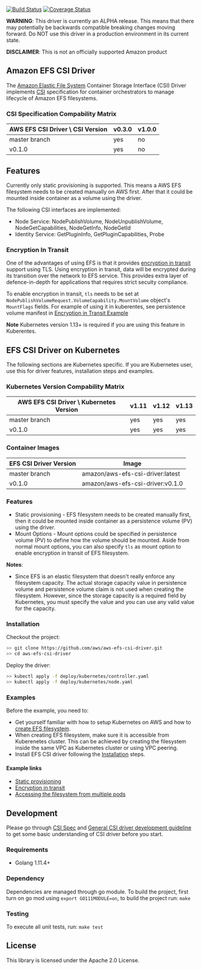 [![Build Status](https://travis-ci.org/aws/csi-driver-amazon-efs.svg?branch=master)](https://travis-ci.org/aws/csi-driver-amazon-efs)
[![Coverage Status](https://coveralls.io/repos/github/aws/csi-driver-amazon-efs/badge.svg?branch=master)](https://coveralls.io/github/aws/csi-driver-amazon-efs?branch=master)

**WARNING**: This driver is currently an ALPHA release. This means that there may potentially be backwards compatible breaking changes moving forward. Do NOT use this driver in a production environment in its current state.

**DISCLAIMER**: This is not an officially supported Amazon product

## Amazon EFS CSI Driver

The [Amazon Elastic File System](https://aws.amazon.com/efs/) Container Storage Interface (CSI) Driver implements [CSI](https://github.com/container-storage-interface/spec/blob/master/spec.md) specification for container orchestrators to manage lifecycle of Amazon EFS filesystems.

### CSI Specification Compability Matrix
| AWS EFS CSI Driver \ CSI Version       | v0.3.0| v1.0.0 |
|----------------------------------------|-------|--------|
| master branch                          | yes   | no     |
| v0.1.0                                 | yes   | no     |

## Features
Currently only static provisioning is supported. This means a AWS EFS filesystem needs to be created manually on AWS first. After that it could be mounted inside container as a volume using the driver.

The following CSI interfaces are implemented:
* Node Service: NodePublishVolume, NodeUnpublishVolume, NodeGetCapabilities, NodeGetInfo, NodeGetId
* Identity Service: GetPluginInfo, GetPluginCapabilities, Probe

### Encryption In Transit
One of the advantages of using EFS is that it provides [encryption in transit](https://aws.amazon.com/blogs/aws/new-encryption-of-data-in-transit-for-amazon-efs/) support using TLS. Using encryption in transit, data will be encrypted during its transition over the network to EFS service. This provides extra layer of defence-in-depth for applications that requires strict secuity compliance.

To enable encryption in transit, `tls` needs to be set at `NodePublishVolumeRequest.VolumeCapability.MountVolume` object's `MountFlags` fields. For example of using it in kuberentes, see persistence volume manifest in [Encryption in Transit Example](../examples/kubernetes/encryption_in_transit/specs/pv.yaml)

**Note** Kubernetes version 1.13+ is required if you are using this feature in Kuberentes.

## EFS CSI Driver on Kubernetes
The following sections are Kubernetes specific. If you are Kubernetes user, use this for driver features, installation steps and examples.

### Kubernetes Version Compability Matrix
| AWS EFS CSI Driver \ Kubernetes Version| v1.11 | v1.12 | v1.13 |
|----------------------------------------|-------|-------|-------|
| master branch                          | yes   | yes   | yes   |
| v0.1.0                                 | yes   | yes   | yes   |

### Container Images
|EFS CSI Driver Version     | Image                               |
|---------------------------|-------------------------------------|
|master branch              |amazon/aws-efs-csi-driver:latest     |
|v0.1.0                     |amazon/aws-efs-csi-driver:v0.1.0     |

### Features
* Static provisioning - EFS filesystem needs to be created manually first, then it could be mounted inside container as a persistence volume (PV) using the driver.
* Mount Options - Mount options could be specified in persistence volume (PV) to define how the volume should be mounted. Aside from normal mount options, you can also specify `tls` as mount option to enable encryption in transit of EFS filesystem.

**Notes**:
* Since EFS is an elastic filesystem that doesn't really enforce any filesystem capacity. The actual storage capacity value in persistence volume and persistence volume claim is not used when creating the filesystem. However, since the storage capacity is a required field by Kubernetes, you must specify the value and you can use any valid value for the capacity.

### Installation
Checkout the project:
```sh
>> git clone https://github.com/aws/aws-efs-csi-driver.git
>> cd aws-efs-csi-driver
```

Deploy the driver:

```sh
>> kubectl apply -f deploy/kubernetes/controller.yaml
>> kubectl apply -f deploy/kubernetes/node.yaml
```

### Examples
Before the example, you need to:
* Get yourself familiar with how to setup Kubernetes on AWS and how to [create EFS filesystem](https://docs.aws.amazon.com/efs/latest/ug/getting-started.html).
* When creating EFS filesystem, make sure it is accessible from Kuberenetes cluster. This can be achieved by creating the filesystem inside the same VPC as Kubernetes cluster or using VPC peering.
* Install EFS CSI driver following the [Installation](README.md#Installation) steps.

#### Example links
* [Static provisioning](../examples/kubernetes/static_provisioning/README.md)
* [Encryption in transit](../examples/kubernetes/encryption_in_transit/README.md)
* [Accessing the filesystem from multiple pods](../examples/kubernetes/multiple_pods/README.md)

## Development
Please go through [CSI Spec](https://github.com/container-storage-interface/spec/blob/master/spec.md) and [General CSI driver development guideline](https://kubernetes-csi.github.io/docs/Development.html) to get some basic understanding of CSI driver before you start.

### Requirements
* Golang 1.11.4+

### Dependency
Dependencies are managed through go module. To build the project, first turn on go mod using `export GO111MODULE=on`, to build the project run: `make`

### Testing
To execute all unit tests, run: `make test`

## License
This library is licensed under the Apache 2.0 License. 
